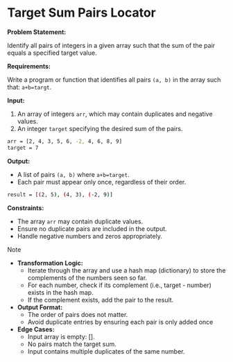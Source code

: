 # Target Sum Pairs Locator

**Problem Statement:**

Identify all pairs of integers in a given array such that the sum of the pair equals a specified target value.

**Requirements:**

Write a program or function that identifies all pairs `(a, b)` in the array such that: `a+b=targt`.

**Input:**

1. An array of integers `arr`, which may contain duplicates and negative values.
2. An integer `target` specifying the desired sum of the pairs.

```bash
arr = [2, 4, 3, 5, 6, -2, 4, 6, 8, 9]
target = 7
```

**Output:**

- A list of pairs `(a, b)` where `a+b=target`.
- Each pair must appear only once, regardless of their order.

```bash
result = [(2, 5), (4, 3), (-2, 9)]
```

**Constraints:**

- The array `arr` may contain duplicate values.
- Ensure no duplicate pairs are included in the output.
- Handle negative numbers and zeros appropriately.

> [!NOTE]
>
> - **Transformation Logic:**
>   - Iterate through the array and use a hash map (dictionary) to store the complements of the numbers seen so far.
>   - For each number, check if its complement (i.e., target - number) exists in the hash map.
>   - If the complement exists, add the pair to the result.
> - **Output Format:**
>   - The order of pairs does not matter.
>   - Avoid duplicate entries by ensuring each pair is only added once
> - **Edge Cases:**
>   - Input array is empty: [].
>   - No pairs match the target sum.
>   - Input contains multiple duplicates of the same number.
